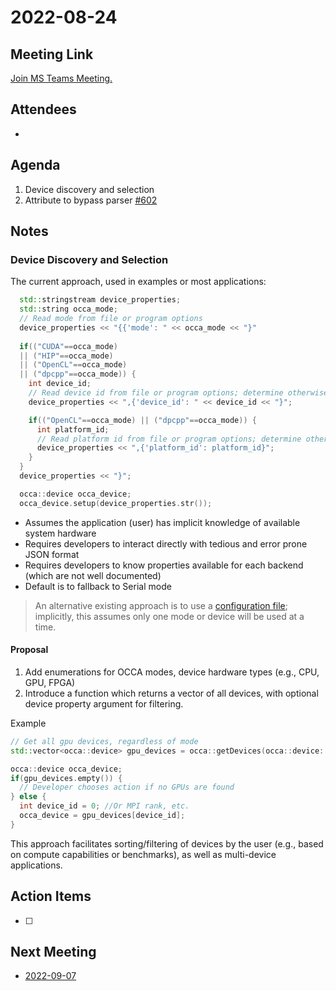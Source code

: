 # 2022-08-24

## Meeting Link

[Join MS Teams Meeting.](https://teams.microsoft.com/l/meetup-join/19%3ameeting_OTE5ZWMwMGUtN2I5OS00ZDBjLWE2YzUtOGM1MzE2OWNiMDhk%40thread.v2/0?context=%7b%22Tid%22%3a%220cfca185-25f7-49e3-8ae7-704d5326e285%22%2c%22Oid%22%3a%22e76e8444-bf17-4212-b407-066369e3264c%22%7d)

## Attendees

- 

## Agenda

1. Device discovery and selection
2. Attribute to bypass parser [\#602](https://github.com/libocca/occa/issues/602)

## Notes

### Device Discovery and Selection

The current approach, used in examples or most applications:
```cpp
  std::stringstream device_properties;  
  std::string occa_mode;
  // Read mode from file or program options
  device_properties << "{{'mode': " << occa_mode << "}"
  
  if(("CUDA"==occa_mode) 
  || ("HIP"==occa_mode)
  || ("OpenCL"==occa_mode)
  || ("dpcpp"==occa_mode)) {
    int device_id;
    // Read device id from file or program options; determine otherwise.    
    device_properties << ",{'device_id': " << device_id << "}";

    if(("OpenCL"==occa_mode) || ("dpcpp"==occa_mode)) {
      int platform_id;
      // Read platform id from file or program options; determine otherwise
      device_properties << ",{'platform_id': platform_id}";
    }
  }
  device_properties << "}";

  occa::device occa_device;
  occa_device.setup(device_properties.str());
```

- Assumes the application (user) has implicit knowledge of available system hardware
- Requires developers to interact directly with tedious and error prone JSON format
- Requires developers to know properties available for each backend (which are not well documented)
- Default is to fallback to Serial mode

> An alternative existing approach is to use a [configuration file](https://github.com/libocca/occa/blob/development/config.default.json); implicitly, this assumes only one mode or device will be used at a time.

#### **Proposal**

1. Add enumerations for OCCA modes, device hardware types (e.g., CPU, GPU, FPGA)
2. Introduce a function which returns a vector of all devices, with optional device property argument for filtering.

Example
```cpp
// Get all gpu devices, regardless of mode
std::vector<occa::device> gpu_devices = occa::getDevices(occa::device::type::gpu);

occa::device occa_device;
if(gpu_devices.empty()) {
  // Developer chooses action if no GPUs are found
} else {
  int device_id = 0; //Or MPI rank, etc.
  occa_device = gpu_devices[device_id];
} 
```

This approach facilitates sorting/filtering of devices by the user (e.g., based on compute capabilities or benchmarks), as well as multi-device applications.

## Action Items

- [ ]

## Next Meeting

- [2022-09-07](2022-09-07.md)
